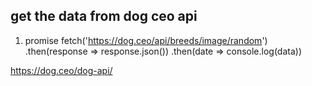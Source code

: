 ## get the data from dog ceo api
1. promise
fetch('https://dog.ceo/api/breeds/image/random')
  .then(response => response.json())
  .then(date => console.log(data))


https://dog.ceo/dog-api/